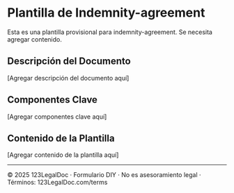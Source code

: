 # Plantilla de Indemnity-agreement

Esta es una plantilla provisional para indemnity-agreement. Se necesita agregar contenido.

## Descripción del Documento

[Agregar descripción del documento aquí]

## Componentes Clave

[Agregar componentes clave aquí]

## Contenido de la Plantilla

[Agregar contenido de la plantilla aquí]

---

© 2025 123LegalDoc · Formulario DIY · No es asesoramiento legal · Términos: 123LegalDoc.com/terms
